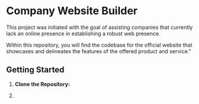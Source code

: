 # Company Website Builder

This project was initiated with the goal of assisting companies that currently lack an online presence in establishing a robust web presence.

Within this repository, you will find the codebase for the official website that showcases and delineates the features of the offered product and service."

## Getting Started

1. **Clone the Repository:**

2. 
